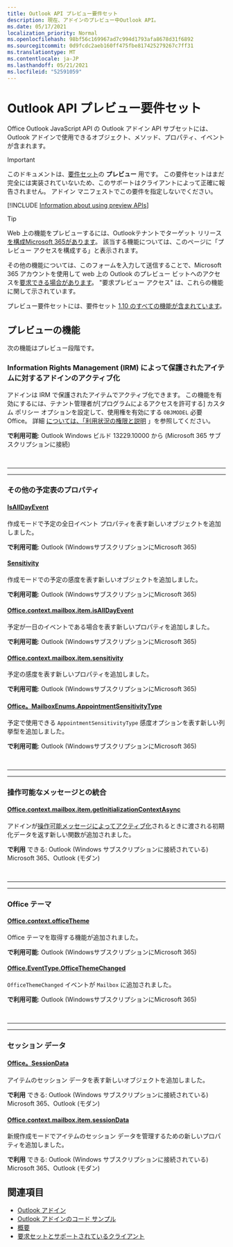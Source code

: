```yaml
---
title: Outlook API プレビュー要件セット
description: 現在、アドインのプレビュー中Outlook API。
ms.date: 05/17/2021
localization_priority: Normal
ms.openlocfilehash: 98bf56c169967ad7c994d1793afa8678d31f6892
ms.sourcegitcommit: 0d9fcdc2aeb160ff475fbe817425279267c7ff31
ms.translationtype: MT
ms.contentlocale: ja-JP
ms.lasthandoff: 05/21/2021
ms.locfileid: "52591059"
---
```

# <a name="outlook-add-in-api-preview-requirement-set"></a>Outlook API プレビュー要件セット

Office Outlook JavaScript API の Outlook アドイン API サブセットには、Outlook アドインで使用できるオブジェクト、メソッド、プロパティ、イベントが含まれます。

> [!IMPORTANT]
> このドキュメントは、[要件セット](../../requirement-sets/outlook-api-requirement-sets.md)の **プレビュー** 用です。 この要件セットはまだ完全には実装されていないため、このサポートはクライアントによって正確に報告されません。 アドイン マニフェストでこの要件を指定しないでください。

[!INCLUDE [Information about using preview APIs](../../../includes/using-preview-apis-host.md)]

> [!TIP]
> Web 上の機能をプレビューするには、Outlookテナントでターゲット リリース[を構成Microsoft 365があります](/microsoft-365/admin/manage/release-options-in-office-365?view=o365-worldwide&preserve-view=true#set-up-the-release-option-in-the-admin-center)。 該当する機能については、このページに「プレビュー アクセスを構成する」と表示されます。
>
> その他の機能については、このフォームを入力して送信することで、Microsoft 365 アカウントを使用して web 上の Outlook のプレビュー ビットへのアクセスを[要求できる場合があります](https://aka.ms/OWAPreview)。 "要求プレビュー アクセス" は、これらの機能に関して示されています。

プレビュー要件セットには、要件セット [1.10 のすべての機能が含まれています](../requirement-set-1.10/outlook-requirement-set-1.10.md)。

## <a name="features-in-preview"></a>プレビューの機能

次の機能はプレビュー段階です。

### <a name="add-in-activation-on-items-protected-by-information-rights-management-irm"></a>Information Rights Management (IRM) によって保護されたアイテムに対するアドインのアクティブ化

アドインは IRM で保護されたアイテムでアクティブ化できます。 この機能を有効にするには、テナント管理者が[プログラムによるアクセスを許可する] カスタム ポリシー オプションを設定して、使用権を有効にする `OBJMODEL` 必要Office。  詳細 [については、「利用状況の権限と説明](/azure/information-protection/configure-usage-rights#usage-rights-and-descriptions) 」を参照してください。

**で利用可能**: Outlook Windows ビルド 13229.10000 から (Microsoft 365 サブスクリプションに接続)

<br>

---

---

### <a name="additional-calendar-properties"></a>その他の予定表のプロパティ

#### <a name="isalldayevent"></a>[IsAllDayEvent](/javascript/api/outlook/office.isalldayevent?view=outlook-js-preview&preserve-view=true)

作成モードで予定の全日イベント プロパティを表す新しいオブジェクトを追加しました。

**で利用可能**: Outlook (WindowsサブスクリプションにMicrosoft 365)

#### <a name="sensitivity"></a>[Sensitivity](/javascript/api/outlook/office.sensitivity?view=outlook-js-preview&preserve-view=true)

作成モードでの予定の感度を表す新しいオブジェクトを追加しました。

**で利用可能**: Outlook (WindowsサブスクリプションにMicrosoft 365)

#### <a name="officecontextmailboxitemisalldayevent"></a>[Office.context.mailbox.item.isAllDayEvent](office.context.mailbox.item.md#properties)

予定が一日のイベントである場合を表す新しいプロパティを追加しました。

**で利用可能**: Outlook (WindowsサブスクリプションにMicrosoft 365)

#### <a name="officecontextmailboxitemsensitivity"></a>[Office.context.mailbox.item.sensitivity](office.context.mailbox.item.md#properties)

予定の感度を表す新しいプロパティを追加しました。

**で利用可能**: Outlook (WindowsサブスクリプションにMicrosoft 365)

#### <a name="officemailboxenumsappointmentsensitivitytype"></a>[Office。MailboxEnums.AppointmentSensitivityType](/javascript/api/outlook/office.mailboxenums.appointmentsensitivitytype?view=outlook-js-preview&preserve-view=true)

予定で使用できる `AppointmentSensitivityType` 感度オプションを表す新しい列挙型を追加しました。

**で利用可能**: Outlook (WindowsサブスクリプションにMicrosoft 365)

<br>

---

---

### <a name="integration-with-actionable-messages"></a>操作可能なメッセージとの統合

#### <a name="officecontextmailboxitemgetinitializationcontextasync"></a>[Office.context.mailbox.item.getInitializationContextAsync](office.context.mailbox.item.md#methods)

アドインが[操作可能メッセージによってアクティブ化](/outlook/actionable-messages/invoke-add-in-from-actionable-message)されるときに渡される初期化データを返す新しい関数が追加されました。

**で利用** できる: Outlook (Windows サブスクリプションに接続されている) Microsoft 365、Outlook (モダン)

<br>

---

---

### <a name="office-theme"></a>Office テーマ

#### <a name="officecontextofficetheme"></a>[Office.context.officeTheme](/javascript/api/office/office.context#officetheme)

Office テーマを取得する機能が追加されました。

**で利用可能**: Outlook (WindowsサブスクリプションにMicrosoft 365)

#### <a name="officeeventtypeofficethemechanged"></a>[Office.EventType.OfficeThemeChanged](/javascript/api/office/office.eventtype)

`OfficeThemeChanged` イベントが `Mailbox` に追加されました。

**で利用可能**: Outlook (WindowsサブスクリプションにMicrosoft 365)

<br>

---

---

### <a name="session-data"></a>セッション データ

#### <a name="officesessiondata"></a>[Office。SessionData](/javascript/api/outlook/office.sessiondata)

アイテムのセッション データを表す新しいオブジェクトを追加しました。

**で利用** できる: Outlook (Windows サブスクリプションに接続されている) Microsoft 365、Outlook (モダン)

#### <a name="officecontextmailboxitemsessiondata"></a>[Office.context.mailbox.item.sessionData](office.context.mailbox.item.md#properties)

新規作成モードでアイテムのセッション データを管理するための新しいプロパティを追加しました。

**で利用** できる: Outlook (Windows サブスクリプションに接続されている) Microsoft 365、Outlook (モダン)

## <a name="see-also"></a>関連項目

- [Outlook アドイン](../../../outlook/outlook-add-ins-overview.md)
- [Outlook アドインのコード サンプル](https://developer.microsoft.com/outlook/gallery/?filterBy=Outlook,Samples,Add-ins)
- [概要](../../../quickstarts/outlook-quickstart.md)
- [要求セットとサポートされているクライアント](../../requirement-sets/outlook-api-requirement-sets.md)
